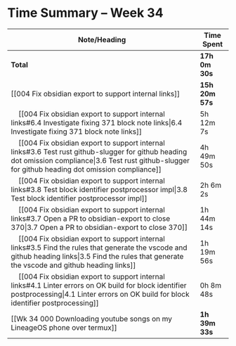 # Time Summary – Week 34

| Note/Heading | Time Spent |
|--------------|------------|
| **Total** | **17h 0m 30s** |
| [[004 Fix obsidian export to support internal links]] | **15h 20m 57s** |
| &nbsp;&nbsp;&nbsp;&nbsp;[[004 Fix obsidian export to support internal links#6.4 Investigate fixing 371 block note links\|6.4 Investigate fixing 371 block note links]] | 5h 12m 7s |
| &nbsp;&nbsp;&nbsp;&nbsp;[[004 Fix obsidian export to support internal links#3.6 Test rust github-slugger for github heading dot omission compliance\|3.6 Test rust github-slugger for github heading dot omission compliance]] | 4h 49m 50s |
| &nbsp;&nbsp;&nbsp;&nbsp;[[004 Fix obsidian export to support internal links#3.8 Test block identifier postprocessor impl\|3.8 Test block identifier postprocessor impl]] | 2h 6m 2s |
| &nbsp;&nbsp;&nbsp;&nbsp;[[004 Fix obsidian export to support internal links#3.7 Open a PR to obsidian-export to close 370\|3.7 Open a PR to obsidian-export to close 370]] | 1h 44m 14s |
| &nbsp;&nbsp;&nbsp;&nbsp;[[004 Fix obsidian export to support internal links#3.5 Find the rules that generate the vscode and github heading links\|3.5 Find the rules that generate the vscode and github heading links]] | 1h 19m 56s |
| &nbsp;&nbsp;&nbsp;&nbsp;[[004 Fix obsidian export to support internal links#4.1 Linter errors on OK build for block identifier postprocessing\|4.1 Linter errors on OK build for block identifier postprocessing]] | 0h 8m 48s |
| [[Wk 34 000 Downloading youtube songs on my LineageOS phone over termux]] | **1h 39m 33s** |

